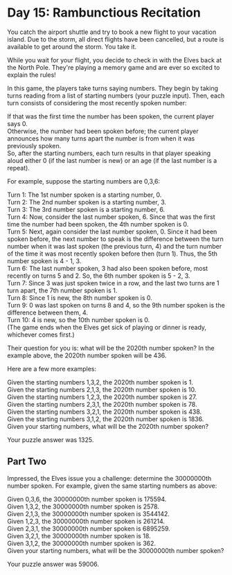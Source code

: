 # Day 15: Rambunctious Recitation
You catch the airport shuttle and try to book a new flight to your vacation island. Due to the storm, all direct flights have been cancelled, but a route is available to get around the storm. You take it.  

While you wait for your flight, you decide to check in with the Elves back at the North Pole. They're playing a memory game and are ever so excited to explain the rules!

In this game, the players take turns saying numbers. They begin by taking turns reading from a list of starting numbers (your puzzle input). Then, each turn consists of considering the most recently spoken number:

If that was the first time the number has been spoken, the current player says 0.  
Otherwise, the number had been spoken before; the current player announces how many turns apart the number is from when it was previously spoken.  
So, after the starting numbers, each turn results in that player speaking aloud either 0 (if the last number is new) or an age (if the last number is a repeat).  

For example, suppose the starting numbers are 0,3,6:

Turn 1: The 1st number spoken is a starting number, 0.  
Turn 2: The 2nd number spoken is a starting number, 3.  
Turn 3: The 3rd number spoken is a starting number, 6.  
Turn 4: Now, consider the last number spoken, 6. Since that was the first time the number had been spoken, the 4th number spoken is 0.  
Turn 5: Next, again consider the last number spoken, 0. Since it had been spoken before, the next number to speak is the difference between the turn number when it was last spoken (the previous turn, 4) and the turn number of the time it was most recently spoken before then (turn 1). Thus, the 5th number spoken is 4 - 1, 3.  
Turn 6: The last number spoken, 3 had also been spoken before, most recently on turns 5 and 2. So, the 6th number spoken is 5 - 2, 3.  
Turn 7: Since 3 was just spoken twice in a row, and the last two turns are 1 turn apart, the 7th number spoken is 1.  
Turn 8: Since 1 is new, the 8th number spoken is 0.  
Turn 9: 0 was last spoken on turns 8 and 4, so the 9th number spoken is the difference between them, 4.  
Turn 10: 4 is new, so the 10th number spoken is 0.  
(The game ends when the Elves get sick of playing or dinner is ready, whichever comes first.)

Their question for you is: what will be the 2020th number spoken? In the example above, the 2020th number spoken will be 436.  

Here are a few more examples:

Given the starting numbers 1,3,2, the 2020th number spoken is 1.  
Given the starting numbers 2,1,3, the 2020th number spoken is 10.  
Given the starting numbers 1,2,3, the 2020th number spoken is 27.  
Given the starting numbers 2,3,1, the 2020th number spoken is 78.  
Given the starting numbers 3,2,1, the 2020th number spoken is 438.  
Given the starting numbers 3,1,2, the 2020th number spoken is 1836.  
Given your starting numbers, what will be the 2020th number spoken?

Your puzzle answer was 1325.  

## Part Two
Impressed, the Elves issue you a challenge: determine the 30000000th number spoken. For example, given the same starting numbers as above:

Given 0,3,6, the 30000000th number spoken is 175594.  
Given 1,3,2, the 30000000th number spoken is 2578.  
Given 2,1,3, the 30000000th number spoken is 3544142.  
Given 1,2,3, the 30000000th number spoken is 261214.  
Given 2,3,1, the 30000000th number spoken is 6895259.  
Given 3,2,1, the 30000000th number spoken is 18.  
Given 3,1,2, the 30000000th number spoken is 362.  
Given your starting numbers, what will be the 30000000th number spoken?

Your puzzle answer was 59006.  
